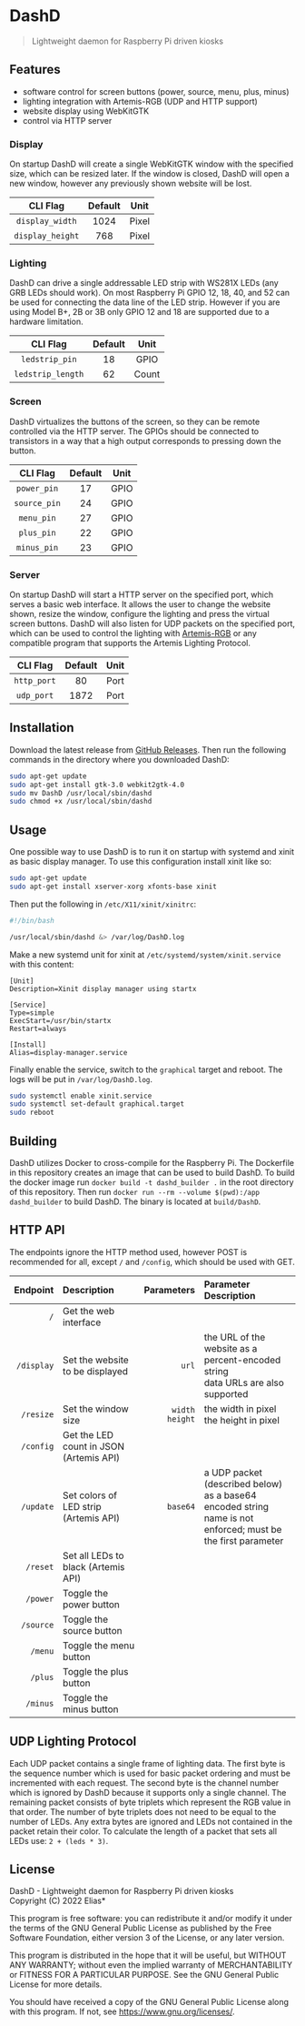 # DashD
> Lightweight daemon for Raspberry Pi driven kiosks

## Features
  - software control for screen buttons (power, source, menu, plus, minus)
  - lighting integration with Artemis-RGB (UDP and HTTP support)
  - website display using WebKitGTK
  - control via HTTP server

### Display
On startup DashD will create a single WebKitGTK window with the specified size, which can be resized later. If the window is closed, DashD will open a new window, however any previously shown website will be lost.

|     CLI Flag     | Default | Unit  |
| :--------------: | :-----: | :---: |
| `display_width`  |  1024   | Pixel |
| `display_height` |   768   | Pixel |

### Lighting
DashD can drive a single addressable LED strip with WS281X LEDs (any GRB LEDs should work). On most Raspberry Pi GPIO 12, 18, 40, and 52 can be used for connecting the data line of the LED strip. However if you are using Model B+, 2B or 3B only GPIO 12 and 18 are supported due to a hardware limitation.

|     CLI Flag      | Default | Unit  |
| :---------------: | :-----: | :---: |
|  `ledstrip_pin`   |   18    | GPIO  |
| `ledstrip_length` |   62    | Count |

### Screen
DashD virtualizes the buttons of the screen, so they can be remote controlled via the HTTP server. The GPIOs should be connected to transistors in a way that a high output corresponds to pressing down the button.

|   CLI Flag   | Default | Unit  |
| :----------: | :-----: | :---: |
| `power_pin`  |   17    | GPIO  |
| `source_pin` |   24    | GPIO  |
|  `menu_pin`  |   27    | GPIO  |
|  `plus_pin`  |   22    | GPIO  |
| `minus_pin`  |   23    | GPIO  |

### Server
On startup DashD will start a HTTP server on the specified port, which serves a basic web interface. It allows the user to change the website shown, resize the window, configure the lighting and press the virtual screen buttons. DashD will also listen for UDP packets on the specified port, which can be used to control the lighting with [Artemis-RGB](https://github.com/Artemis-RGB/Artemis) or any compatible program that supports the Artemis Lighting Protocol.

|  CLI Flag   | Default | Unit  |
| :---------: | :-----: | :---: |
| `http_port` |   80    | Port  |
| `udp_port`  |  1872   | Port  |


## Installation
Download the latest release from [GitHub Releases](https://github.com/EliasStar/DashD/releases/latest). Then run the following commands in the directory where you downloaded DashD:
``` sh
sudo apt-get update
sudo apt-get install gtk-3.0 webkit2gtk-4.0
sudo mv DashD /usr/local/sbin/dashd
sudo chmod +x /usr/local/sbin/dashd
```


## Usage
One possible way to use DashD is to run it on startup with systemd and xinit as basic display manager. To use this configuration install xinit like so:
``` sh
sudo apt-get update
sudo apt-get install xserver-xorg xfonts-base xinit
```

Then put the following in `/etc/X11/xinit/xinitrc`:
``` sh
#!/bin/bash

/usr/local/sbin/dashd &> /var/log/DashD.log
```

Make a new systemd unit for xinit at `/etc/systemd/system/xinit.service` with this content:
``` systemd-unit
[Unit]
Description=Xinit display manager using startx

[Service]
Type=simple
ExecStart=/usr/bin/startx
Restart=always

[Install]
Alias=display-manager.service
```

Finally enable the service, switch to the `graphical` target and reboot. The logs will be put in `/var/log/DashD.log`.
``` sh
sudo systemctl enable xinit.service
sudo systemctl set-default graphical.target
sudo reboot
```

## Building
DashD utilizes Docker to cross-compile for the Raspberry Pi. The Dockerfile in this repository creates an image that can be used to build DashD.
To build the docker image run `docker build -t dashd_builder .` in the root directory of this repository. Then run `docker run --rm --volume $(pwd):/app dashd_builder` to build DashD. The binary is located at `build/DashD`.


## HTTP API
The endpoints ignore the HTTP method used, however POST is recommended for all, except `/` and `/config`, which should be used with GET.

|   Endpoint | Description                             |          Parameters | Parameter Description                                                                                          |
| ---------: | :-------------------------------------- | ------------------: | :------------------------------------------------------------------------------------------------------------- |
|        `/` | Get the web interface                   |                     |                                                                                                                |
| `/display` | Set the website to be displayed         |               `url` | the URL of the website as a percent-encoded string<br>data URLs are also supported                             |
|  `/resize` | Set the window size                     | `width`<br>`height` | the width in pixel<br>the height in pixel                                                                      |
|  `/config` | Get the LED count in JSON (Artemis API) |                     |                                                                                                                |
|  `/update` | Set colors of LED strip (Artemis API)   |            `base64` | a UDP packet (described below) as a base64 encoded string<br>name is not enforced; must be the first parameter |
|   `/reset` | Set all LEDs to black (Artemis API)     |                     |                                                                                                                |
|   `/power` | Toggle the power button                 |                     |                                                                                                                |
|  `/source` | Toggle the source button                |                     |                                                                                                                |
|    `/menu` | Toggle the menu button                  |                     |                                                                                                                |
|    `/plus` | Toggle the plus button                  |                     |                                                                                                                |
|   `/minus` | Toggle the minus button                 |                     |                                                                                                                |


## UDP Lighting Protocol
Each UDP packet contains a single frame of lighting data. The first byte is the sequence number which is used for basic packet ordering and must be incremented with each request. The second byte is the channel number which is ignored by DashD because it supports only a single channel. The remaining packet consists of byte triplets which represent the RGB value in that order. The number of byte triplets does not need to be equal to the number of LEDs. Any extra bytes are ignored and LEDs not contained in the packet retain their color. To calculate the length of a packet that sets all LEDs use: `2 + (leds * 3)`.


## License
DashD - Lightweight daemon for Raspberry Pi driven kiosks <br>
Copyright (C) 2022 Elias*

This program is free software: you can redistribute it and/or modify
it under the terms of the GNU General Public License as published by
the Free Software Foundation, either version 3 of the License, or
any later version.

This program is distributed in the hope that it will be useful,
but WITHOUT ANY WARRANTY; without even the implied warranty of
MERCHANTABILITY or FITNESS FOR A PARTICULAR PURPOSE.  See the
GNU General Public License for more details.

You should have received a copy of the GNU General Public License
along with this program. If not, see <https://www.gnu.org/licenses/>.
